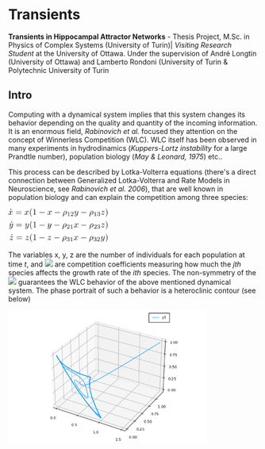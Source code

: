 # Transients
**Transients in Hippocampal Attractor Networks** - Thesis Project, M.Sc. in Physics of Complex Systems (University of Turin)| *Visiting Research Student* at the University of Ottawa.
Under the supervision of André Longtin (University of Ottawa) and Lamberto Rondoni (University of Turin & Polytechnic University of Turin

## Intro

Computing with a dynamical system implies that this system changes its behavior depending on the quality and quantity of the incoming information. It is an enormous field, *Rabinovich et al.* focused they attention on the concept of Winnerless Competition (WLC). WLC itself has been observed in many experiments in hydrodinamics (*Kuppers-Lortz instability* for a large Prandtle number), population biology (*May & Leonard, 1975*) etc.. 

This process can be described by Lotka-Volterra equations (there's a direct connection between Generalized Lotka-Volterra and Rate Models in Neuroscience, see *Rabinovich et al. 2006*), that are well known in population biology and can explain the competition among three species: 

<img src="https://raw.githubusercontent.com/sazio/Transients/master/img/ML3D.png" width="200">



The variables x, y, z are the number of individuals for each population at time *t*, and <img src="https://render.githubusercontent.com/render/math?math=\rho_{ij}"> are competition coefficients measuring how much the *jth* species affects the growth rate of the *ith* species. The non-symmetry of the <img src="https://render.githubusercontent.com/render/math?math=\rho_{ij}"> guarantees the WLC behavior of the above mentioned dynamical system. The phase portrait of such a behavior is a heteroclinic contour (see below)


<img src="https://raw.githubusercontent.com/sazio/Transients/master/img/phase_portrait.png" width="400">



